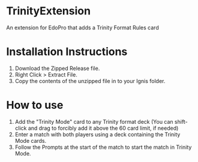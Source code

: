 # TrinityExtension
An extension for EdoPro that adds a Trinity Format Rules card

# Installation Instructions
1. Download the Zipped Release file.
2. Right Click > Extract File.
3. Copy the contents of the unzipped file in to your Ignis folder.

# How to use
1. Add the "Trinity Mode" card to any Trinity format deck (You can shift-click and drag to forcibly add it above the 60 card limit, if needed)
2. Enter a match with both players using a deck containing the Trinity Mode cards.
3. Follow the Prompts at the start of the match to start the match in Trinity Mode.
